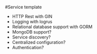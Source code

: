 #Service template

* HTTP Rest with GIN
* Logging with logrus
* Relational database support with GORM
* MongoDB support?
* Service discovery?
* Centralized configuration?
* Authentication?

